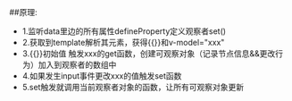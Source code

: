 
##原理:
* 1.监听data里边的所有属性defineProperty定义观察者set()
* 2.获取到template解析其元素，获得{{}}和v-model="xxx"
* 3.{{}}初始值 触发xxx的get函数，创建可观察对象（记录节点信息&&更改行为）加入到观察者的数组中
* 4.如果发生input事件更改xxx的值触发set函数
* 5.set触发就调用当前观察者对象的函数，让所有可观察对象更新


